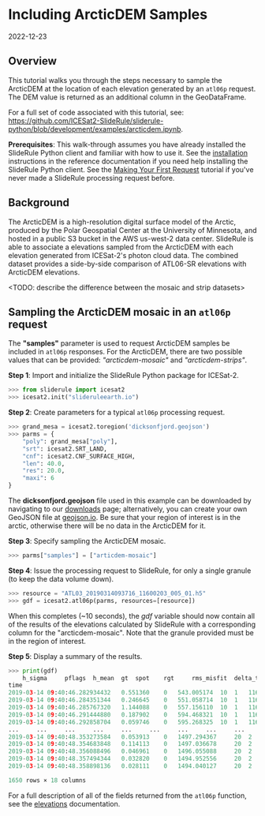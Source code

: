 # Including ArcticDEM Samples

2022-12-23


## Overview

This tutorial walks you through the steps necessary to sample the ArcticDEM at the location of each elevation generated by an `atl06p` request.  The DEM value is returned as an additional column in the GeoDataFrame.

For a full set of code associated with this tutorial, see: https://github.com/ICESat2-SlideRule/sliderule-python/blob/development/examples/arcticdem.ipynb.

**Prerequisites**: This walk-through assumes you have already installed the SlideRule Python client and familiar with how to use it. See the [installation](../../getting_started/Install.html) instructions in the reference documentation if you need help installing the SlideRule Python client.  See the [Making Your First Request](./first_request.html) tutorial if you've never made a SlideRule processing request before.


## Background

The ArcticDEM is a high-resolution digital surface model of the Arctic, produced by the Polar Geospatial Center at the University of Minnesota, and hosted in a public S3 bucket in the AWS us-west-2 data center. SlideRule is able to associate a elevations sampled from the ArcticDEM with each elevation generated from ICESat-2's photon cloud data.  The combined dataset provides a side-by-side comparison of ATL06-SR elevations with ArcticDEM elevations.

<TODO: describe the difference between the mosaic and strip datasets>


## Sampling the ArcticDEM mosaic in an `atl06p` request

The __"samples"__ parameter is used to request ArcticDEM samples be included in `atl06p` responses.  For the ArcticDEM, there are two possible values that can be provided: _"arcticdem-mosaic"_ and _"arcticdem-strips"_.


__Step 1__: Import and initialize the SlideRule Python package for ICESat-2.
```python
>>> from sliderule import icesat2
>>> icesat2.init("slideruleearth.io")
```

__Step 2__: Create parameters for a typical `atl06p` processing request.
```python
>>> grand_mesa = icesat2.toregion('dicksonfjord.geojson')
>>> parms = {
    "poly": grand_mesa["poly"],
    "srt": icesat2.SRT_LAND,
    "cnf": icesat2.CNF_SURFACE_HIGH,
    "len": 40.0,
    "res": 20.0,
    "maxi": 6
}
```
The **dicksonfjord.geojson** file used in this example can be downloaded by navigating to our [downloads](/rtd/tutorials/downloads.html) page; alternatively, you can create your own GeoJSON file at [geojson.io](https://geojson.io).  Be sure that your region of interest is in the arctic, otherwise there will be no data in the ArcticDEM for it.

__Step 3__: Specify sampling the ArcticDEM mosaic.
```python
>>> parms["samples"] = ["articdem-mosaic"]
```

__Step 4__: Issue the processing request to SlideRule, for only a single granule (to keep the data volume down).
```python
>>> resource = "ATL03_20190314093716_11600203_005_01.h5"
>>> gdf = icesat2.atl06p(parms, resources=[resource])
```
When this completes (~10 seconds), the _gdf_ variable should now contain all of the results of the elevations calculated by SlideRule with a corresponding column for the "arcticdem-mosaic".  Note that the granule provided must be in the region of interest.

__Step 5__: Display a summary of the results.
```python
>>> print(gdf)
	h_sigma 	pflags 	h_mean 	gt 	spot 	rgt 	rms_misfit 	delta_time 	distance 	w_surface_window_final 	segment_id 	dh_fit_dy 	dh_fit_dx 	cycle 	n_fit_photons 	geometry 	arcticdem-mosaic-1980-01-06 	delta
time
2019-03-14 09:40:46.282934432 	0.551360 	0 	543.005174 	10 	1 	1160 	0.874532 	3.779165e+07 	8.121494e+06 	25.891558 	405226 	0.0 	1.015072 	2 	12 	POINT (-26.27920 72.77984) 	550.909729 	-7.904555
2019-03-14 09:40:46.284351344 	0.246645 	0 	551.058714 	10 	1 	1160 	1.308783 	3.779165e+07 	8.121504e+06 	16.985016 	405227 	0.0 	0.665647 	2 	32 	POINT (-26.27924 72.77993) 	559.673889 	-8.615175
2019-03-14 09:40:46.285767320 	1.144088 	0 	557.156110 	10 	1 	1160 	1.318949 	3.779165e+07 	8.121514e+06 	15.909042 	405227 	0.0 	0.623423 	2 	20 	POINT (-26.27928 72.78002) 	567.251282 	-10.095171
2019-03-14 09:40:46.291444880 	0.187902 	0 	594.468321 	10 	1 	1160 	0.263953 	3.779165e+07 	8.121554e+06 	3.000000 	405229 	0.0 	0.082324 	2 	15 	POINT (-26.27943 72.78037) 	594.901855 	-0.433535
2019-03-14 09:40:46.292858704 	0.059746 	0 	595.268325 	10 	1 	1160 	0.269889 	3.779165e+07 	8.121564e+06 	3.000000 	405230 	0.0 	0.074614 	2 	27 	POINT (-26.27947 72.78046) 	597.673462 	-2.405137
... 	... 	... 	... 	... 	... 	... 	... 	... 	... 	... 	... 	... 	... 	... 	... 	... 	... 	...
2019-03-14 09:40:48.353273584 	0.053913 	0 	1497.294367 	20 	2 	1160 	0.280013 	3.779165e+07 	8.133741e+06 	3.000000 	405838 	0.0 	-0.021866 	2 	27 	POINT (-26.32802 72.88865) 	1494.036499 	3.257868
2019-03-14 09:40:48.354683848 	0.114113 	0 	1497.036678 	20 	2 	1160 	0.330651 	3.779165e+07 	8.133751e+06 	3.000000 	405839 	0.0 	-0.028824 	2 	15 	POINT (-26.32806 72.88874) 	1492.975098 	4.061580
2019-03-14 09:40:48.356088496 	0.046961 	0 	1496.055088 	20 	2 	1160 	0.132604 	3.779165e+07 	8.133761e+06 	3.000000 	405839 	0.0 	-0.112578 	2 	8 	POINT (-26.32810 72.88882) 	1491.894531 	4.160556
2019-03-14 09:40:48.357494344 	0.032820 	0 	1494.952556 	20 	2 	1160 	0.124317 	3.779165e+07 	8.133771e+06 	3.000000 	405840 	0.0 	-0.106287 	2 	16 	POINT (-26.32814 72.88891) 	1491.201050 	3.751506
2019-03-14 09:40:48.358898136 	0.028111 	0 	1494.040127 	20 	2 	1160 	0.117033 	3.779165e+07 	8.133781e+06 	3.000000 	405840 	0.0 	-0.078550 	2 	19 	POINT (-26.32818 72.88900) 	1490.621094 	3.419034

1650 rows × 18 columns
```
For a full description of all of the fields returned from the `atl06p` function, see the [elevations](../../user_guide/ICESat-2.html#elevations) documentation.

